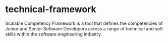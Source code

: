 # technical-framework
Scalable Competency Framework is a tool that defines the competencies of Junior and Senior Software Developers across a range of technical and soft skills within the software engineering industry.
